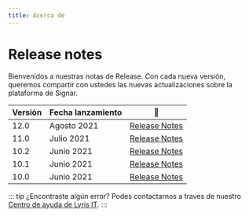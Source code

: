 ```yaml
---
title: Acerca de
---
```


# Release notes

Bienvenidos a nuestras notas de Release. Con cada nueva versión, queremos compartir con ustedes las nuevas actualizaciones sobre la plataforma de Signar.

| Versión | Fecha lanzamiento | :link: |
| --- | --- | --- |
| 12.0 | Agosto 2021 | [Release Notes](./12.0.md) |
| 11.0 | Julio 2021 | [Release Notes](./11.0.md) |
| 10.2 | Junio 2021 | [Release Notes](./10.2.md) |
| 10.1 | Junio 2021 | [Release Notes](./10.1.md) |
| 10.0 | Junio 2021 | [Release Notes](./10.0.md) |


::: tip ¿Encontraste algún error?
Podes contactarnos a traves de nuestro [Centro de ayuda de Lyris IT](https://soporte-lyris.atlassian.net/servicedesk/customer/portals).
:::

